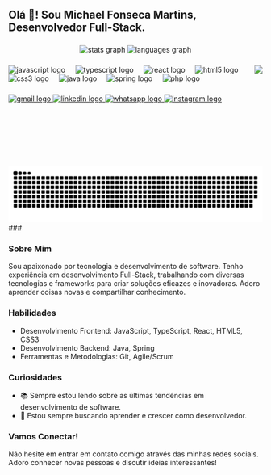 <h2 align="left">Olá 👋! Sou Michael Fonseca Martins, Desenvolvedor Full-Stack.</h2>

###

<div align="center">
  <img src="https://github-readme-stats.vercel.app/api?username=MichaelFonsec&hide_title=false&hide_rank=false&show_icons=true&include_all_commits=true&count_private=true&disable_animations=false&theme=dracula&locale=en&hide_border=false" height="180" alt="stats graph" />
  <img src="https://github-readme-stats.vercel.app/api/top-langs?username=MichaelFonsec&locale=en&hide_title=false&layout=compact&card_width=320&langs_count=5&theme=dracula&hide_border=false" height="180" alt="languages graph" />
</div>

###

<img align="right" height="200" src="https://media2.giphy.com/media/v1.Y2lkPTc5MGI3NjExZTh1ajJyY2IzY3N6czIxand4YXIzcDQ4NXYwYXA3b2EyejA5dGFuYyZlcD12MV9pbnRlcm5hbF9naWZfYnlfaWQmY3Q9Zw/fmkYSBlJt3XjNF6p9c/giphy.webp" />

###

<div align="left">
  <img src="https://cdn.jsdelivr.net/gh/devicons/devicon/icons/javascript/javascript-original.svg" height="40" alt="javascript logo" />
  <img width="12" />
  <img src="https://cdn.jsdelivr.net/gh/devicons/devicon/icons/typescript/typescript-original.svg" height="40" alt="typescript logo" />
  <img width="12" />
  <img src="https://cdn.jsdelivr.net/gh/devicons/devicon/icons/react/react-original.svg" height="40" alt="react logo" />
  <img width="12" />
  <img src="https://cdn.jsdelivr.net/gh/devicons/devicon/icons/html5/html5-original.svg" height="40" alt="html5 logo" />
  <img width="12" />
  <img src="https://cdn.jsdelivr.net/gh/devicons/devicon/icons/css3/css3-original.svg" height="40" alt="css3 logo" />
  <img width="12" />
  <img src="https://cdn.jsdelivr.net/gh/devicons/devicon/icons/java/java-original.svg" height="40" alt="java logo" />
  <img width="12" />
  <img src="https://cdn.jsdelivr.net/gh/devicons/devicon/icons/spring/spring-original.svg" height="40" alt="spring logo" />
  <img width="12" />
  <img src="https://cdn.jsdelivr.net/gh/devicons/devicon/icons/php/php-original.svg" height="40" alt="php logo"  />
</div>

###

<div align="left">
  <a href="mailto:martinsmichael389@gmail.com" target="_blank">
    <img src="https://img.shields.io/static/v1?message=Gmail&logo=gmail&label=&color=D14836&logoColor=white&labelColor=&style=for-the-badge" height="40" alt="gmail logo" />
  </a>
  <a href="https://www.linkedin.com/in/michael-fonseca-martins/" target="_blank">
    <img src="https://img.shields.io/static/v1?message=LinkedIn&logo=linkedin&label=&color=0077B5&logoColor=white&labelColor=&style=for-the-badge" height="40" alt="linkedin logo" />
  </a>
  <a href="https://wa.me/13991801842" target="_blank">
    <img src="https://img.shields.io/static/v1?message=Whatsapp&logo=whatsapp&label=&color=25D366&logoColor=white&labelColor=&style=for-the-badge" height="40" alt="whatsapp logo" />
  </a>
  <a href="https://www.instagram.com/mike_martins1234/" target="_blank">
    <img src="https://img.shields.io/static/v1?message=Instagram&logo=instagram&label=&color=E4405F&logoColor=white&labelColor=&style=for-the-badge" height="40" alt="instagram logo" />
  </a>
</div>

###
<picture>
  <source media="(prefers-color-scheme: dark)" srcset="https://raw.githubusercontent.com/MichaelFonsec/MichaelFonsec/output/github-contribution-grid-snake-dark.svg">
  <source media="(prefers-color-scheme: light)" srcset="https://raw.githubusercontent.com/MichaelFonsec/MichaelFonsec/output/github-contribution-grid-snake.svg">
  <img alt="github contribution grid snake animation" src="https://raw.githubusercontent.com/MichaelFonsec/MichaelFonsec/output/github-contribution-grid-snake.svg">
</picture>
###

### Sobre Mim

Sou apaixonado por tecnologia e desenvolvimento de software. Tenho experiência em desenvolvimento Full-Stack, trabalhando com diversas tecnologias e frameworks para criar soluções eficazes e inovadoras. Adoro aprender coisas novas e compartilhar conhecimento.

### Habilidades

- Desenvolvimento Frontend: JavaScript, TypeScript, React, HTML5, CSS3
- Desenvolvimento Backend: Java, Spring
- Ferramentas e Metodologias: Git, Agile/Scrum

### Curiosidades

- 📚 Sempre estou lendo sobre as últimas tendências em desenvolvimento de software.
- 🌱 Estou sempre buscando aprender e crescer como desenvolvedor.

### Vamos Conectar!

Não hesite em entrar em contato comigo através das minhas redes sociais. Adoro conhecer novas pessoas e discutir ideias interessantes!

